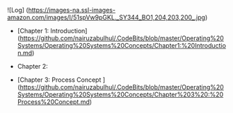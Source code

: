 
![Log] (https://images-na.ssl-images-amazon.com/images/I/51spVw9pGKL._SY344_BO1,204,203,200_.jpg)


- [Chapter 1: Introduction] (https://github.com/nairuzabulhul/.CodeBits/blob/master/Operating%20Systems/Operating%20Systems%20Concepts/Chapter1:%20Introduction.md) 

- Chapter 2:
 
- [Chapter 3: Process Concept ] (https://github.com/nairuzabulhul/.CodeBits/blob/master/Operating%20Systems/Operating%20Systems%20Concepts/Chapter%203%20:%20Process%20Concept.md)

